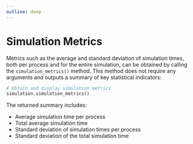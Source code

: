 ```yaml
---
outline: deep
---
```


# Simulation Metrics

Metrics such as the average and standard deviation of simulation times, both per process and for the entire simulation, can be obtained by calling the `simulation_metrics()` method. This method does not require any arguments and outputs a summary of key statistical indicators:

```python
# Obtain and display simulation metrics
simulation.simulation_metrics()
```

The returned summary includes:

-   Average simulation time per process
-   Total average simulation time
-   Standard deviation of simulation times per process
-   Standard deviation of the total simulation time
